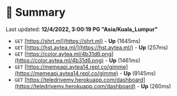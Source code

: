# 📖 Summary
Last updated: **12/4/2022, 3:00:19 PG "Asia/Kuala_Lumpur"**

- `GET` [https://shrt.ml](https://shrt.ml) - **Up** (1645ms)
- `GET` [https://hst.aytea.ml/](https://hst.aytea.ml/) - **Up** (257ms)
- `GET` [https://color.aytea.ml/4b31d6.png](https://color.aytea.ml/4b31d6.png) - **Up** (1461ms)
- `GET` [https://memeapi.aytea14.repl.co/gimme](https://memeapi.aytea14.repl.co/gimme) - **Up** (9145ms)
- `GET` [https://teledrivemy.herokuapp.com/dashboard](https://teledrivemy.herokuapp.com/dashboard) - **Up** (260ms)
